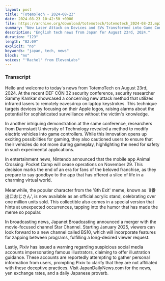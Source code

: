 ```yaml
---
layout: post
title: "TotemoTech - 2024-08-23"
date: 2024-08-23 10:42:50 +0900
file: https://archive.org/download/totemotech/totemotech_2024-08-23.mp3
summary: "New Laser Attack on Devices and EVs Transformed into Game Controllers, & more…"
description: "English tech news from Japan for August 23rd, 2024."
duration: "129"
length: "02:09"
explicit: "no"
keywords: "japan, tech, news"
block: "no"
voices: "'Rachel' from ElevenLabs"
---
```


### Transcript

Hello and welcome to today's news from TotemoTech on August 23rd, 2024. At the recent DEF CON 32 security conference, security researcher Sammy Kamkar showcased a concerning new attack method that utilizes infrared lasers to remotely eavesdrop on laptop keystrokes. This technique targets devices by focusing on their Apple logos, raising alarms about the potential for sophisticated surveillance without the victim's knowledge.

In another intriguing demonstration at the same conference, researchers from Darmstadt University of Technology revealed a method to modify electric vehicles into game controllers. While this innovation opens up exciting possibilities for gaming, they also cautioned users to ensure that their vehicles do not move during gameplay, highlighting the need for safety in such experimental applications.

In entertainment news, Nintendo announced that the mobile app Animal Crossing: Pocket Camp will cease operations on November 29. This decision marks the end of an era for fans of the beloved franchise, as they prepare to say goodbye to the app that has offered a slice of life in a charming virtual world.

Meanwhile, the popular character from the '8th Exit' meme, known as '8番出口おじさん', is now available as an official acrylic stand, celebrating over one million units sold. This collectible also comes in a special version that hints at unexpected occurrences, tapping into the humor that has made the meme so popular.

In broadcasting news, Japanet Broadcasting announced a merger with the movie-focused channel Star Channel. Starting January 2025, viewers can look forward to a new channel called BS10, which will incorporate features for zapping between programs, fulfilling a long-desired viewer request.

Lastly, Pixiv has issued a warning regarding suspicious social media accounts impersonating famous illustrators, claiming to offer illustration guidance. These accounts are reportedly attempting to gather personal information from users, prompting Pixiv to clarify that they are not affiliated with these deceptive practices.   Visit JapanDailyNews.com for the news, yen exchange rates, and a daily Japanese proverb.
